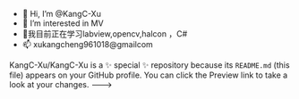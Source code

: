   - 👋 Hi, I’m @KangC-Xu
- 👀 I’m interested in MV    
- 🌱我目前正在学习labview,opencv,halcon ，C#
- 📫 xukangcheng961018@gmailcom

KangC-Xu/KangC-Xu is a ✨ special ✨ repository because its `README.md` (this file) appears on your GitHub profile.
You can click the Preview link to take a look at your changes.
--->

